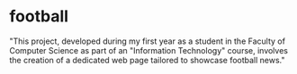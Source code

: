 # football
"This project, developed during my first year as a student in the Faculty of Computer Science as part of an "Information Technology" course,
involves the creation of a dedicated web page tailored to showcase football news."
